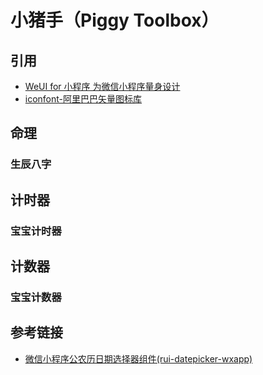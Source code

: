 # 小猪手（Piggy Toolbox）

## 引用

- [WeUI for 小程序 为微信小程序量身设计](https://github.com/Tencent/weui-wxss)
- [iconfont-阿里巴巴矢量图标库](https://www.iconfont.cn/)

## 命理

### 生辰八字

## 计时器

### 宝宝计时器

## 计数器

### 宝宝计数器


## 参考链接

- [微信小程序公农历日期选择器组件(rui-datepicker-wxapp)](https://github.com/chenruifu/rui-datepicker-wxapp)

